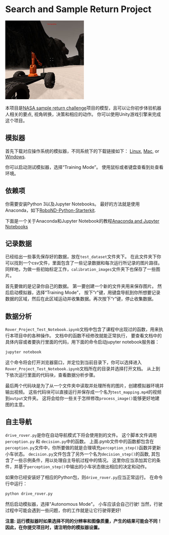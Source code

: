 [//]: # (Image References)
[image_0]: ./misc/rover_image.jpg
# Search and Sample Return Project
![alt text][image_0] 

本项目是[NASA sample return challenge](https://www.nasa.gov/directorates/spacetech/centennial_challenges/sample_return_robot/index.html)项目的模型，且可以让你初步体验机器人相关的要点, 视角转换，决策和相应的动作。 你可以使用Unity游戏引擎来完成这个项目。  

## 模拟器
首先下载对应操作系统的模拟器，不同系统下的下载链接如下： [Linux](https://s3-us-west-1.amazonaws.com/udacity-robotics/Rover+Unity+Sims/Linux_Roversim.zip), [Mac](	https://s3-us-west-1.amazonaws.com/udacity-robotics/Rover+Unity+Sims/Mac_Roversim.zip), or [Windows](https://s3-us-west-1.amazonaws.com/udacity-robotics/Rover+Unity+Sims/Windows_Roversim.zip).  

你可以启动测试模拟器，选择“Training Mode”。  使用鼠标或者键盘查看到处查看环境。

## 依赖项
你需要安装Python 3以及Jupyter Notebooks。 最好的方法就是使用Anaconda，如下[RoboND-Python-Starterkit](https://github.com/ryan-keenan/RoboND-Python-Starterkit). 


下面是一个关于Anaconda和Jupyter Notebook的教程[Anaconda and Jupyter Notebooks](https://classroom.udacity.com/courses/ud1111)

## 记录数据
已经给出一些事先保存好的数据，放在`test_dataset`文件夹下。 在此文件夹下你可以找到一个csv文件，里面包含了一些记录数据和每次运行所记录的图片路径。 同样地，为做一些初始标定工作，`calibration_images`文件夹下也保存了一些图片。  

首先要做的是记录你自己的数据。 第一要创建一个新的文件夹用来保存图片。 然后启动模拟器，选择“Training Mode”， 按下"r"键，用键盘导航到你所想要记录数据的区域，然后在此区域运动并收集数据。再次按下“r”键，停止收集数据。

## 数据分析
`Rover_Project_Test_Notebook.ipynb`文档中包含了课程中出现过的函数，用来执行本项目中的各种操作。 文档中的函数不经修改就能正常执行， 要查看文档中的具体内容或者要执行里面的代码，用下面的命令启动jupyter notebook服务器：

```sh
jupyter notebook
```

这个命令将会打开浏览器窗口，并定位到当前目录下，你可以选择进入`Rover_Project_Test_Notebook.ipynb`文档所在的目录并选择打开文档。 从上到下依次运行里面的代码块，查看数据分析步骤。  

最后两个代码块是为了从一个文件夹中读取并处理所有的图片，创建模拟器环境并输出视频。 这些代码块可以直接运行并保存成一个名为`test_mapping.mp4`的视频到`output`文件夹。 这将会给你一些关于怎样修改`process_image()`能够更好地建图的主意。  

## 自主导航
`drive_rover.py`是你在自动导航模式下将会使用到的文件。 这个脚本文件调用`perception.py` 和 `decision.py`中的函数。 上面.pynb文件中的函数都包含在`perception.py`文件中，你所要做的就是合理填充`perception_step()`函数并更新小车状态。 `decision.py`文件包含了另外一个名为`decision_step()`的函数, 其包含了一些示例条件，用以处理自主导航过程中的情况。 这里你应当添加其它的条件，并基于`perception_step()`中输出的小车状态做出相应的决定和动作。

如果你已经安装好了相应的Python包，则`drive_rover.py`应当正常运行。 在命令行中运行： 

```sh
python drive_rover.py
```  

然后启动模拟器，选择"Autonomous Mode"。 小车应该会自己行驶! 当然，行驶过程中可能会遇到一些问题，你的工作就是让它行驶得更好!  

**注意: 运行模拟器时如果选择不同的分辨率和图像质量，产生的结果可能会不同！ 因此，在你提交项目时，请注明你的模拟器设置。**


